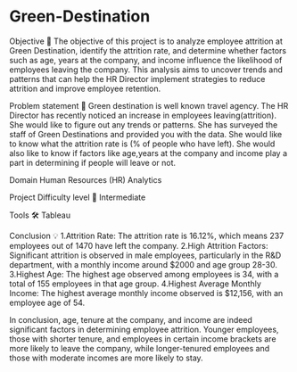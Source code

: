 # Green-Destination

Objective 🎯
The objective of this project is to analyze employee attrition at Green Destination, identify the attrition rate, and determine whether factors such as age, years at the company, and income influence the likelihood of employees leaving the company. This analysis aims to uncover trends and patterns that can help the HR Director implement strategies to reduce attrition and improve employee retention.

Problem statement 📜
Green destination is well known travel agency. The HR Director has recently noticed an increase in employees leaving(attrition). She would like to figure out any trends or patterns.
She has surveyed the staff of Green Destinations and provided you with the data.
She would like to know what the attrition rate is (% of people who have left).
She would also like to know if factors like age,years at the company and income play a part in determining if people will leave or not.

Domain 
Human Resources (HR) Analytics

Project Difficulty level 🥇
Intermediate

Tools 🛠
Tableau

Conclusion 💡
1.Attrition Rate: The attrition rate is 16.12%, which means 237 employees out of 1470 have left the company.
2.High Attrition Factors: Significant attrition is observed in male employees, particularly in the R&D department, with a monthly income around $2000 and age group 28-30.
3.Highest Age: The highest age observed among employees is 34, with a total of 155 employees in that age group.
4.Highest Average Monthly Income: The highest average monthly income observed is $12,156, with an employee age of 54.

In conclusion, age, tenure at the company, and income are indeed significant factors in determining employee attrition. Younger employees,
those with shorter tenure, and employees in certain income brackets are more likely to leave the company, while longer-tenured employees and
those with moderate incomes are more likely to stay.

